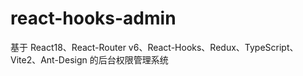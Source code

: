 # react-hooks-admin
基于 React18、React-Router v6、React-Hooks、Redux、TypeScript、Vite2、Ant-Design 的后台权限管理系统
